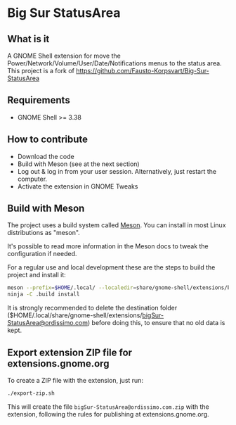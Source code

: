 # Big Sur StatusArea

## What  is it

A GNOME Shell extension for move the Power/Network/Volume/User/Date/Notifications menus to the status area.
This project is a fork of https://github.com/Fausto-Korpsvart/Big-Sur-StatusArea

## Requirements

* GNOME Shell >= 3.38

## How to contribute

* Download the code
* Build with Meson (see at the next section)
* Log out & log in from your user session. Alternatively, just restart the computer.
* Activate the extension in GNOME Tweaks

## Build with Meson

The project uses a build system called [Meson](https://mesonbuild.com/). You can install
in most Linux distributions as "meson".

It's possible to read more information in the Meson docs to tweak the configuration if needed.

For a regular use and local development these are the steps to build the
project and install it:

```bash
meson --prefix=$HOME/.local/ --localedir=share/gnome-shell/extensions/bigSur-StatusArea@ordissimo.com/locale .build
ninja -C .build install
```

It is strongly recommended to delete the destination folder
($HOME/.local/share/gnome-shell/extensions/bigSur-StatusArea@ordissimo.com) before doing this, to ensure that no old
data is kept.

## Export extension ZIP file for extensions.gnome.org

To create a ZIP file with the extension, just run:

```bash
./export-zip.sh
```

This will create the file `bigSur-StatusArea@ordissimo.com.zip` with the extension, following the rules for publishing
at extensions.gnome.org.
